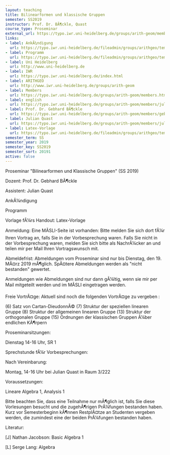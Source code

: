 ```yaml
---
layout: teaching
title: Bilinearformen und klassische Gruppen
semester: SS2019
instructor: Prof. Dr. BÃ¶ckle, Quast
course_type: Proseminar
external_url: https://typo.iwr.uni-heidelberg.de/groups/arith-geom/members/julian-quast/proseminar-bilinearformen-und-klassische-gruppen.html
links:
- label: AnkÃ¼ndigung
  url: https://typo.iwr.uni-heidelberg.de/fileadmin/groups/arithgeo/templates/data/Julian_Quast/Proseminar_Bilinearformen_und_Klassische_Gruppen_Aushang.pdf
- label: Programm
  url: https://typo.iwr.uni-heidelberg.de/fileadmin/groups/arithgeo/templates/data/Julian_Quast/Proseminar_Bilinearformen_und_klassische_Gruppen__Programm.pdf
- label: Uni Heidelberg
  url: http://www.uni-heidelberg.de
- label: IWR
  url: https://typo.iwr.uni-heidelberg.de/index.html
- label: ARITHGEO
  url: http://www.iwr.uni-heidelberg.de/groups/arith-geom
- label: Members
  url: https://typo.iwr.uni-heidelberg.de/groups/arith-geom/members.html
- label: english
  url: https://typo.iwr.uni-heidelberg.de/groups/arith-geom/members/julian-quast/proseminar-bilinearformen-und-klassische-gruppen.html
- label: Prof. Dr. Gebhard BÃ¶ckle
  url: https://typo.iwr.uni-heidelberg.de/groups/arith-geom/members/gebhard-boeckle.html
- label: Julian Quast
  url: https://typo.iwr.uni-heidelberg.de/groups/arith-geom/members/julian-quast.html
- label: Latex-Vorlage
  url: https://typo.iwr.uni-heidelberg.de/fileadmin/groups/arithgeo/templates/data/Julian_Quast/main.tex
semester_term: SS
semester_year: 2019
semester_key: SS2019
semester_sort: 20191
active: false
---
```

Proseminar "Bilinearformen und Klassische Gruppen" (SS 2019)

Dozent: Prof. Dr. Gebhard BÃ¶ckle

Assistent: Julian Quast

AnkÃ¼ndigung

Programm

Vorlage fÃ¼rs Handout: Latex-Vorlage

Anmeldung: Eine MÃSLI-Seite ist vorhanden: Bitte melden Sie sich dort fÃ¼r Ihren Vortrag an, falls Sie in der Vorbesprechung waren. Falls Sie nicht in der Vorbesprechung waren, melden Sie sich bitte als NachrÃ¼cker an und teilen mir per Mail Ihren Vortragswunsch mit.

Abmeldefrist: Abmeldungen vom Proseminar sind nur bis Dienstag, den 19. MÃ¤rz 2019 mÃ¶glich. SpÃ¤tere Abmeldungen werden als "nicht bestanden" gewertet.

Anmeldungen wie Abmeldungen sind nur dann gÃ¼ltig, wenn sie mir per Mail mitgeteilt werden und im MÃSLI eingetragen werden.

Freie VortrÃ¤ge: Aktuell sind noch die folgenden VortrÃ¤ge zu vergeben :

(6) Satz von Cartan-DieudonnÃ© (7) Struktur der speziellen linearen Gruppe (8) Struktur der allgemeinen linearen Gruppe (13) Struktur der orthogonalen Gruppe (15) Ordnungen der klassischen Gruppen Ã¼ber endlichen KÃ¶rpern

Proseminarsitzungen:

Dienstag 14-16 Uhr, SR 1

Sprechstunde fÃ¼r Vorbesprechungen:

Nach Vereinbarung:

Montag, 14-16 Uhr bei Julian Quast in Raum 3/222

Voraussetzungen:

Lineare Algebra 1, Analysis 1

Bitte beachten Sie, dass eine Teilnahme nur mÃ¶glich ist, falls Sie diese Vorlesungen besucht und die zugehÃ¶rigen PrÃ¼fungen bestanden haben. Kurz vor Semesterbeginn kÃ¶nnen RestplÃ¤tze an Studenten vergeben werden, die zumindest eine der beiden PrÃ¼fungen bestanden haben.

Literatur:

[J] Nathan Jacobson: Basic Algebra 1

[L] Serge Lang: Algebra
